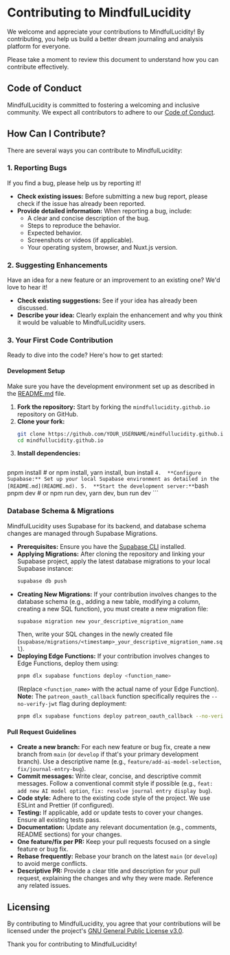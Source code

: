 # Contributing to MindfulLucidity

We welcome and appreciate your contributions to MindfulLucidity! By contributing, you help us build a better dream journaling and analysis platform for everyone.

Please take a moment to review this document to understand how you can contribute effectively.

## Code of Conduct

MindfulLucidity is committed to fostering a welcoming and inclusive community. We expect all contributors to adhere to our [Code of Conduct](CODE_OF_CONDUCT.md).

## How Can I Contribute?

There are several ways you can contribute to MindfulLucidity:

### 1. Reporting Bugs

If you find a bug, please help us by reporting it!

*   **Check existing issues:** Before submitting a new bug report, please check if the issue has already been reported.
*   **Provide detailed information:** When reporting a bug, include:
    *   A clear and concise description of the bug.
    *   Steps to reproduce the behavior.
    *   Expected behavior.
    *   Screenshots or videos (if applicable).
    *   Your operating system, browser, and Nuxt.js version.

### 2. Suggesting Enhancements

Have an idea for a new feature or an improvement to an existing one? We'd love to hear it!

*   **Check existing suggestions:** See if your idea has already been discussed.
*   **Describe your idea:** Clearly explain the enhancement and why you think it would be valuable to MindfulLucidity users.

### 3. Your First Code Contribution

Ready to dive into the code? Here's how to get started:

#### Development Setup

Make sure you have the development environment set up as described in the [README.md](README.md) file.

1.  **Fork the repository:** Start by forking the `mindfullucidity.github.io` repository on GitHub.
2.  **Clone your fork:**
    ```bash
    git clone https://github.com/YOUR_USERNAME/mindfullucidity.github.io.git
    cd mindfullucidity.github.io
    ```
3.  **Install dependencies:**
    ```bash
pnpm install # or npm install, yarn install, bun install
    ```
4.  **Configure Supabase:** Set up your local Supabase environment as detailed in the [README.md](README.md).
5.  **Start the development server:**
    ```bash
pnpm dev # or npm run dev, yarn dev, bun run dev
    ```

### Database Schema & Migrations

MindfulLucidity uses Supabase for its backend, and database schema changes are managed through Supabase Migrations.

*   **Prerequisites:** Ensure you have the [Supabase CLI](https://supabase.com/docs/guides/cli) installed.
*   **Applying Migrations:** After cloning the repository and linking your Supabase project, apply the latest database migrations to your local Supabase instance:
    ```bash
    supabase db push
    ```
*   **Creating New Migrations:** If your contribution involves changes to the database schema (e.g., adding a new table, modifying a column, creating a new SQL function), you must create a new migration file:
    ```bash
    supabase migration new your_descriptive_migration_name
    ```
    Then, write your SQL changes in the newly created file (`supabase/migrations/<timestamp>_your_descriptive_migration_name.sql`).
*   **Deploying Edge Functions:** If your contribution involves changes to Edge Functions, deploy them using:
    ```bash
    pnpm dlx supabase functions deploy <function_name>
    ```
    (Replace `<function_name>` with the actual name of your Edge Function).
    **Note:** The `patreon_oauth_callback` function specifically requires the `--no-verify-jwt` flag during deployment:
    ```bash
    pnpm dlx supabase functions deploy patreon_oauth_callback --no-verify-jwt
    ```

#### Pull Request Guidelines

*   **Create a new branch:** For each new feature or bug fix, create a new branch from `main` (or `develop` if that's your primary development branch). Use a descriptive name (e.g., `feature/add-ai-model-selection`, `fix/journal-entry-bug`).
*   **Commit messages:** Write clear, concise, and descriptive commit messages. Follow a conventional commit style if possible (e.g., `feat: add new AI model option`, `fix: resolve journal entry display bug`).
*   **Code style:** Adhere to the existing code style of the project. We use ESLint and Prettier (if configured).
*   **Testing:** If applicable, add or update tests to cover your changes. Ensure all existing tests pass.
*   **Documentation:** Update any relevant documentation (e.g., comments, README sections) for your changes.
*   **One feature/fix per PR:** Keep your pull requests focused on a single feature or bug fix.
*   **Rebase frequently:** Rebase your branch on the latest `main` (or `develop`) to avoid merge conflicts.
*   **Descriptive PR:** Provide a clear title and description for your pull request, explaining the changes and why they were made. Reference any related issues.

## Licensing

By contributing to MindfulLucidity, you agree that your contributions will be licensed under the project's [GNU General Public License v3.0](LICENSE.md).

Thank you for contributing to MindfulLucidity!